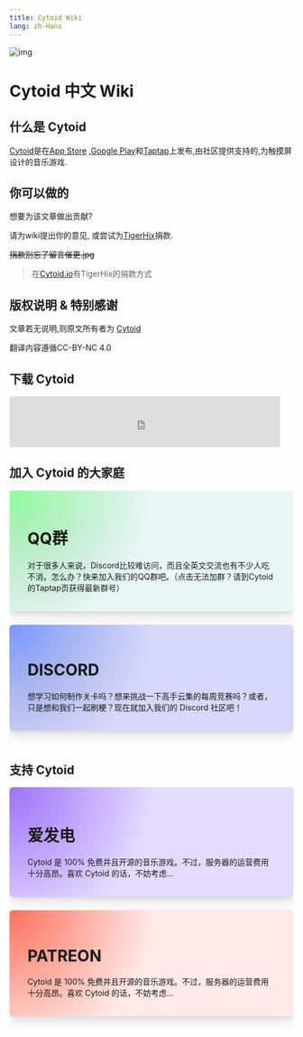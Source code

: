 ```yaml
---
title: Cytoid Wiki
lang: zh-Hans
---
```


![img](/site-source/pic/sayaka_thumb.png ":no-zoom")

# Cytoid 中文 Wiki

## 什么是 Cytoid

[Cytoid](https://cytoid.io/)是在[App Store](https://itunes.apple.com/us/app/cytoid/id1266582726) ,[Google Play](https://play.google.com/store/apps/details?id=me.tigerhix.cytoid)和[Taptap](https://www.taptap.com/app/158749)上发布,由社区提供支持的,为触摸屏设计的音乐游戏.

## 你可以做的

想要为该文章做出贡献? 

请为wiki提出你的意见, 或尝试为[TigerHix](https://github.com/tigerhix/)捐款.

~~捐款别忘了留言催更.jpg~~ 

> 在[Cytoid.io](https://cytoid.io)有TigerHix的捐款方式

## 版权说明 & 特别感谢

文章若无说明,则原文所有者为 [Cytoid](https://github.com/Cytoid/Cytoid)

翻译内容遵循CC-BY-NC 4.0


## 下载 Cytoid
<p></p>
<div>
<iframe src="https://www.taptap.com/widget/158749?platform=ios" style="height:90px;width:100%;max-width:480px;min-width:200px;border:0;"></iframe>
</div>

## 加入 Cytoid 的大家庭

<p></p>
<div class="column is-one-third-desktop is-half-tablet copy-from-cytoid">
    <div id="qq" class="box is-gradient" onclick="window.open('https://jq.qq.com/?_wv=1027&k=PWzSblsO')"><h1>QQ群</h1>
        <p style="margin-top: 0.5rem; margin-bottom: 0.5rem;">
            对于很多人来说，Discord比较难访问，而且全英文交流也有不少人吃不消。怎么办？快来加入我们的QQ群吧。（点击无法加群？请到Cytoid的Taptap页获得最新群号）</p>
    </div>
    <div id="discord" class="box is-gradient" onclick="window.open('https://discord.gg/cytoid')"><h1>DISCORD</h1>
        <p style="margin-top: 0.5rem; margin-bottom: 0.5rem;">
            想学习如何制作关卡吗？想来挑战一下高手云集的每周竞赛吗？或者，只是想和我们一起刷梗？现在就加入我们的 Discord 社区吧！</p>
    </div>
</div>

## 支持 Cytoid
<p></p>
<div class="column is-one-third-desktop is-half-tablet copy-from-cytoid">
    <div id="afdian" class="box is-gradient" onclick="window.open('https://afdian.net/@tigerhix')"><h1>爱发电</h1>
        <p style="margin-top: 0.5rem; margin-bottom: 0.5rem;">
            Cytoid 是 100% 免费并且开源的音乐游戏。不过，服务器的运营费用十分高昂。喜欢 Cytoid 的话，不妨考虑...</p>
    </div>
    <div id="patreon" class="box is-gradient" onclick="window.open('https://www.patreon.com/tigerhix')"><h1>PATREON</h1>
        <p style="margin-top: 0.5rem; margin-bottom: 0.5rem;">
            Cytoid 是 100% 免费并且开源的音乐游戏。不过，服务器的运营费用十分高昂。喜欢 Cytoid 的话，不妨考虑...</p>
    </div>
</div>

<style type="text/css" scoped>
    .box {
        background-color: #292d38;
        border-radius: 6px;
        box-shadow: 0 10px 20px rgba(0, 0, 0, .1), 0 3px 6px rgba(0, 0, 0, .066);
        display: block;
        padding: 1.5rem 2rem;
        margin-bottom: 1.5rem;
    }
    .box .button,
    .button.is-box-button {
        border: none;
        text-transform: uppercase;
        font-weight: 700;
        transition: .2s cubic-bezier(.215, .61, .355, 1);
        background-color: #3f424e;
    }
    #afdian {
        background: radial-gradient(circle farthest-corner at 0 0, transparent, #e4dcff 256px), var(--box-background-gradient, linear-gradient(to right bottom, #acb6e5, #86fde8));
        --box-background-gradient: linear-gradient(to right bottom, #9f73f8, #9762ff);
    }
    body.darkmode #afdian {
        background: radial-gradient(circle farthest-corner at 0 0, transparent, #292d38 256px), var(--box-background-gradient, linear-gradient(to right bottom, #acb6e5, #86fde8));
        --box-background-gradient: linear-gradient(to right bottom, #946be6, #946be6);
    }
    #patreon {
        --box-background-gradient: linear-gradient(to right bottom, #ff715d, #f96854);
        background: radial-gradient(circle farthest-corner at 0 0, transparent, #ffeae7 256px), var(--box-background-gradient, linear-gradient(to right bottom, #acb6e5, #86fde8));
    }
    body.darkmode #patreon {
        background: radial-gradient(circle farthest-corner at 0 0, transparent, #292d38 256px), var(--box-background-gradient, linear-gradient(to right bottom, #acb6e5, #86fde8));
        --box-background-gradient: linear-gradient(to right bottom, #f96854, #f96854);
        background: radial-gradient(circle farthest-corner at 0 0, transparent, #292d38 256px), var(--box-background-gradient, linear-gradient(to right bottom, #acb6e5, #86fde8));
    }
    #qq {
        background: radial-gradient(circle farthest-corner at 0 0, transparent, #e9f8f7 256px), var(--box-background-gradient, linear-gradient(to right bottom, #acb6e5, #86fde8));
        --box-background-gradient: linear-gradient(to right bottom, #8eff9c, #a5a8b2);
    }
    body.darkmode #qq {
        background: radial-gradient(circle farthest-corner at 0 0, transparent, #292d38 256px), var(--box-background-gradient, linear-gradient(to right bottom, #acb6e5, #86fde8));
        --box-background-gradient: linear-gradient(to right bottom, #5cc43a, #72da80);
    }
    #discord {
        background: radial-gradient(circle farthest-corner at 0 0, transparent, #d8d8fc 256px), var(--box-background-gradient, linear-gradient(to right bottom, #acb6e5, #86fde8));
        --box-background-gradient: linear-gradient(to right bottom, #7695ff, #a5a8b2);
    }
    body.darkmode #discord {
        background: radial-gradient(circle farthest-corner at 0 0, transparent, #292d38 256px), var(--box-background-gradient, linear-gradient(to right bottom, #acb6e5, #86fde8));
        --box-background-gradient: linear-gradient(to right bottom, #7289da, #7289da);
    }
    body.darkmode .markdown-section h1 {
        color: #FFF;
    }
</style>
